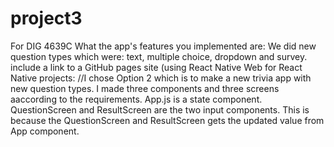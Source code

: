 # project3
For DIG 4639C
What the app's features you implemented are: We did new question types which were: text, multiple choice, dropdown and survey.
include a link to a GitHub pages site (using React Native Web for React Native projects: 
//I chose Option 2 which is to make a new trivia app with new question types. I made three components and three screens aaccording to the requirements. App.js is a state component. QuestionScreen and ResultScreen are the two input components. This is because the QuestionScreen and ResultScreen gets the updated value from App component.
